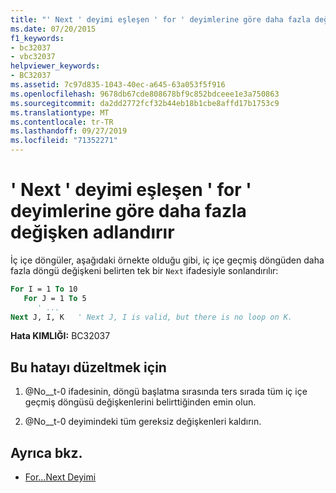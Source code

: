 ```yaml
---
title: "' Next ' deyimi eşleşen ' for ' deyimlerine göre daha fazla değişken adlandırır"
ms.date: 07/20/2015
f1_keywords:
- bc32037
- vbc32037
helpviewer_keywords:
- BC32037
ms.assetid: 7c97d835-1043-40ec-a645-63a053f5f916
ms.openlocfilehash: 9678db67cde808678bf9c852bdceee1e3a750863
ms.sourcegitcommit: da2dd2772fcf32b44eb18b1cbe8affd17b1753c9
ms.translationtype: MT
ms.contentlocale: tr-TR
ms.lasthandoff: 09/27/2019
ms.locfileid: "71352271"
---
```

# <a name="next-statement-names-more-variables-than-there-are-matching-for-statements"></a>' Next ' deyimi eşleşen ' for ' deyimlerine göre daha fazla değişken adlandırır
İç içe döngüler, aşağıdaki örnekte olduğu gibi, iç içe geçmiş döngüden daha fazla döngü değişkeni belirten tek bir `Next` ifadesiyle sonlandırılır:  
  
```vb  
For I = 1 To 10  
   For J = 1 To 5  
      ' ...  
Next J, I, K   ' Next J, I is valid, but there is no loop on K.  
```  
  
 **Hata KIMLIĞI:** BC32037  
  
## <a name="to-correct-this-error"></a>Bu hatayı düzeltmek için  
  
1. @No__t-0 ifadesinin, döngü başlatma sırasında ters sırada tüm iç içe geçmiş döngüsü değişkenlerini belirttiğinden emin olun.  
  
2. @No__t-0 deyimindeki tüm gereksiz değişkenleri kaldırın.  
  
## <a name="see-also"></a>Ayrıca bkz.

- [For...Next Deyimi](../../visual-basic/language-reference/statements/for-next-statement.md)
